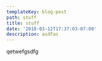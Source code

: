 ```yaml
---
templateKey: blog-post
path: stuff
title: stuff
date: '2018-03-12T17:37:03-07:00'
description: asdfas
---
```

qetwefgsdfg
